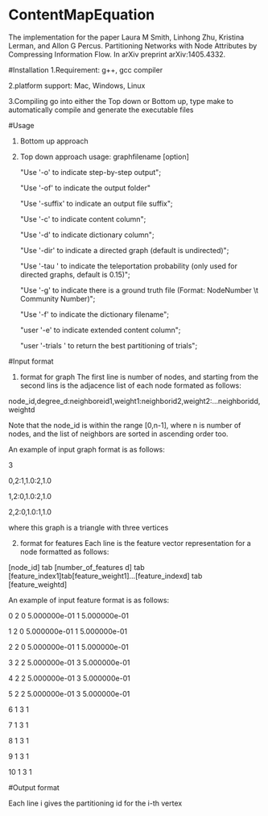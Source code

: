 # ContentMapEquation
The implementation for the paper Laura M Smith, Linhong Zhu, Kristina Lerman, and Allon G Percus. Partitioning Networks with Node Attributes by Compressing Information Flow. In arXiv preprint arXiv:1405.4332.

#Installation
1.Requirement:
g++, gcc compiler

2.platform support:
Mac, Windows, Linux

3.Compiling
go into either the Top down or Bottom up, type make to automatically compile and generate the executable files

#Usage
1. Bottom up approach

2. Top down approach
   usage: graphfilename [option]

	 "Use '-o' to indicate step-by-step output";
	 
	 "Use '-of' to indicate the output folder"
	 
	 "Use '-suffix' to indicate an output file suffix";
	 
	 "Use '-c' to indicate content column";
	 
	 "Use '-d' to indicate dictionary column";
	 
	 "Use '-dir' to indicate a directed graph (default is undirected)";
	 
	 "Use '-tau <tau>' to indicate the teleportation probability (only used for directed graphs, default is 0.15)";
	 
	 "Use '-g' to indicate there is a ground truth file (Format: NodeNumber \t Community Number)";
	 
	 "Use '-f' to indicate the dictionary filename";
	 
	 "user '-e' to indicate extended content column";
	 
	 "user '-trials <trials>' to return the best partitioning of <trials> trials";

#Input format 
1. format for graph
The first line is number of nodes, and starting from the second lins is the adjacence list of each node formated as follows:

node_id,degree_d:neighboreid1,weight1:neighborid2,weight2:...neighboridd,weightd

Note that the node_id is within the range [0,n-1], where n is number of nodes, and the list of neighbors are sorted in ascending order too.

An example of input graph format is as follows:

3

0,2:1,1.0:2,1.0

1,2:0,1.0:2,1.0

2,2:0,1.0:1,1.0

where this graph is a triangle with three vertices


2. format for features
Each line is the feature vector representation for a node formatted as follows:

[node_id] tab [number_of_features d] tab [feature_index1]tab[feature_weight1]...[feature_indexd] tab [feature_weightd]

An example of input feature format is as follows:

0	2	0	5.000000e-01	1	5.000000e-01

1	2	0	5.000000e-01	1	5.000000e-01

2	2	0	5.000000e-01	1	5.000000e-01

3	2	2	5.000000e-01	3	5.000000e-01

4	2	2	5.000000e-01	3	5.000000e-01

5	2	2	5.000000e-01	3	5.000000e-01

6	1	3	1

7	1	3	1

8	1	3	1

9	1	3	1

10	1	3	1

#Output format

Each line i gives the partitioning id for the i-th vertex


